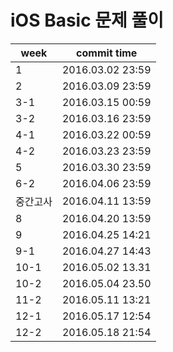 # iOS Basic 문제 풀이

| week | commit time |
|----------------|-----------------------------------------------|
| 1 | 2016.03.02 23:59 |
| 2 | 2016.03.09 23:59 |
| 3-1 | 2016.03.15 00:59 |
| 3-2 | 2016.03.16 23:59 |  
| 4-1 | 2016.03.22 00:59 |
| 4-2 | 2016.03.23 23:59 |
| 5 | 2016.03.30 23:59 | 
| 6-2 | 2016.04.06 23:59 | 
| 중간고사 | 2016.04.11 13:59 | 
| 8 | 2016.04.20 13:59 | 
| 9 | 2016.04.25 14:21 |
| 9-1 | 2016.04.27 14:43 |
| 10-1 | 2016.05.02 13.31 |
| 10-2 | 2016.05.04 23.50 |
| 11-2 | 2016.05.11 13:21 |
| 12-1 | 2016.05.17 12:54 |
| 12-2 | 2016.05.18 21:54 |
